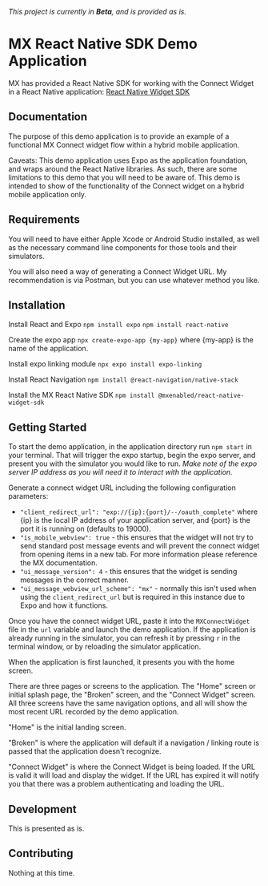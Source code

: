*This project is currently in **Beta**, and is provided as is.*

# MX React Native SDK Demo Application

MX has provided a React Native SDK for working with the Connect Widget in a React Native application: [React Native Widget SDK](https://docs.mx.com/connect/guides/sdk#react_native)

## Documentation
The purpose of this demo application is to provide an example of a functional MX Connect widget flow within a hybrid mobile application.

Caveats: This demo application uses Expo as the application foundation, and wraps around the React Native libraries.  As such, there are some limitations to this demo that you will need to be aware of.  This demo is intended to show of the functionality of the Connect widget on a hybrid mobile application only.


## Requirements
You will need to have either Apple Xcode or Android Studio installed, as well as the necessary command line components for those tools and their simulators.

You will also need a way of generating a Connect Widget URL.  My recommendation is via Postman, but you can use whatever method you like.


## Installation
Install React and Expo
`npm install expo`
`npm install react-native`

Create the expo app
`npx create-expo-app {my-app}` where {my-app} is the name of the application.

Install expo linking module
`npx expo install expo-linking`

Install React Navigation
`npm install @react-navigation/native-stack`

Install the MX React Native SDK
`npm install @mxenabled/react-native-widget-sdk`


## Getting Started

To start the demo application, in the application directory run `npm start` in your terminal.  That will trigger the expo startup, begin the expo server, and present you with the simulator you would like to run.  *Make note of the expo server IP address as you will need it to interact with the application.*

Generate a connect widget URL including the following configuration parameters:
* `"client_redirect_url": "exp://{ip}:{port}/--/oauth_complete"` where {ip} is the local IP address of your application server, and {port} is the port it is running on (defaults to 19000).
* `"is_mobile_webview": true` - this ensures that the widget will not try to send standard post message events and will prevent the connect widget from opening items in a new tab.  For more information please reference the MX documentation.
* `"ui_message_version": 4` - this ensures that the widget is sending messages in the correct manner.
* `"ui_message_webview_url_scheme": "mx"` - normally this isn't used when using the `client_redirect_url` but is required in this instance due to Expo and how it functions.

Once you have the connect widget URL, paste it into the `MXConnectWidget` file in the `url` variable and launch the demo application.  If the application is already running in the simulator, you can refresh it by pressing `r` in the terminal window, or by reloading the simulator application.

When the application is first launched, it presents you with the home screen.

There are three pages or screens to the application.  The "Home" screen or initial splash page, the "Broken" screen, and the "Connect Widget" screen.  All three screens have the same navigation options, and all will show the most recent URL recorded by the demo application.

"Home" is the initial landing screen.

"Broken" is where the application will default if a navigation / linking route is passed that the application doesn't recognize.

"Connect Widget" is where the Connect Widget is being loaded.  If the URL is valid it will load and display the widget.  If the URL has expired it will notify you that there was a problem authenticating and loading the URL.

## Development
This is presented as is.


## Contributing
Nothing at this time.